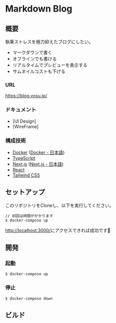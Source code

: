# Markdown Blog

## 概要

執筆ストレスを極力抑えたブログにしたい。
- マークダウンで書く
- オフラインでも書ける
- リアルタイムでプレビューを表示する
- サムネイルコストも下げる

### URL

https://blog.vosu.jp/

### ドキュメント

- [UI Design]
- [WireFrame]

### 構成技術

- [Docker](https://docs.docker.com/) ([Docker - 日本語](https://docs.docker.jp/))
- [TypeScript](https://www.typescriptlang.org/)
- [Next.js](https://nextjs.org/docs/getting-started) ([Next.js - 日本語](https://nextjs-ja-translation-docs.vercel.app/docs/getting-started))
- [React](https://ja.reactjs.org/)
- [Tailwind CSS](https://tailwindcss.com/)

## セットアップ

このリポジトリをCloneし、以下を実行してください。
```shell script
// 初回は時間がかかります
$ docker-compose up
```

[http://localhost:3000/](http://localhost:3000/)にアクセスできれば成功です🎉

## 開発

### 起動

```shell script
$ docker-compose up
```

### 停止
```shell script
$ docker-compose down
```


## ビルド

